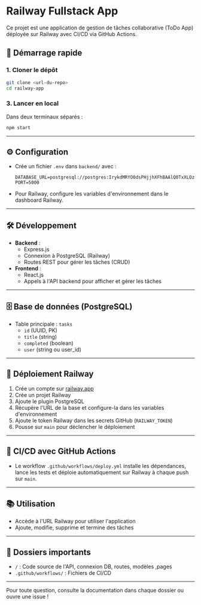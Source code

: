 # Railway Fullstack App

Ce projet est une application de gestion de tâches collaborative (ToDo App) déployée sur Railway avec CI/CD via GitHub Actions.

## 🚀 Démarrage rapide

### 1. Cloner le dépôt
```bash
git clone <url-du-repo>
cd railway-app
```

### 3. Lancer en local
Dans deux terminaux séparés :
```bash
npm start
```

---

## ⚙️ Configuration

- Crée un fichier `.env` dans `backend/` avec :
  ```env
  DATABASE_URL=postgresql://postgres:IrykdMRYO0dsPHjjhXFhBAAlQ0TxXLOz@postgres.railway.internal:5432/railway
  PORT=5000
  ```
- Pour Railway, configure les variables d'environnement dans le dashboard Railway.

---

## 🛠️ Développement

- **Backend** :
  - Express.js
  - Connexion à PostgreSQL (Railway)
  - Routes REST pour gérer les tâches (CRUD)
- **Frontend** :
  - React.js
  - Appels à l'API backend pour afficher et gérer les tâches

---

## 🗄️ Base de données (PostgreSQL)

- Table principale : `tasks`
  - `id` (UUID, PK)
  - `title` (string)
  - `completed` (boolean)
  - `user` (string ou user_id)

---

## 🚀 Déploiement Railway

1. Crée un compte sur [railway.app](https://railway.app)
2. Crée un projet Railway
3. Ajoute le plugin PostgreSQL
4. Récupère l'URL de la base et configure-la dans les variables d'environnement
5. Ajoute le token Railway dans les secrets GitHub (`RAILWAY_TOKEN`)
6. Pousse sur `main` pour déclencher le déploiement

---

## 🤖 CI/CD avec GitHub Actions

- Le workflow `.github/workflows/deploy.yml` installe les dépendances, lance les tests et déploie automatiquement sur Railway à chaque push sur `main`.

---

## 📚 Utilisation

- Accède à l'URL Railway pour utiliser l'application
- Ajoute, modifie, supprime et termine des tâches

---

## 📁 Dossiers importants

- `/` : Code source de l'API, connexion DB, routes, modèles ,pages
- `.github/workflows/` : Fichiers de CI/CD

---

Pour toute question, consulte la documentation dans chaque dossier ou ouvre une issue ! 